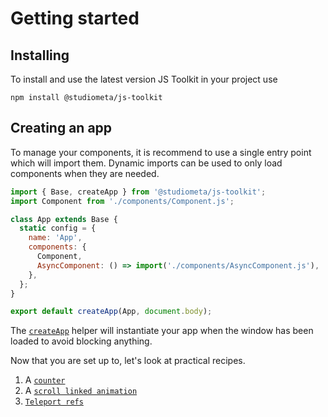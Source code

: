 
# Getting started

## Installing
To install and use the latest version JS Toolkit in your project use

`npm install @studiometa/js-toolkit`


## Creating an app

To manage your components, it is recommend to use a single entry point which will import them. Dynamic imports can be used to only load components when they are needed.

```js
import { Base, createApp } from '@studiometa/js-toolkit';
import Component from './components/Component.js';

class App extends Base {
  static config = {
    name: 'App',
    components: {
      Component,
      AsyncComponent: () => import('./components/AsyncComponent.js'),
    },
  };
}

export default createApp(App, document.body);
```

The [`createApp`](/api/helpers/createApp.html) helper will instantiate your app when the window has been loaded to avoid blocking anything.

Now that you are set up to, let's look at practical recipes.

1. A [`counter`](/guide/recipes/counter-component/)
2. A [`scroll linked animation`](/guide/recipes/scroll-linked-animation/)
2. [`Teleport refs`](/guide/recipes/teleport-refs/)


